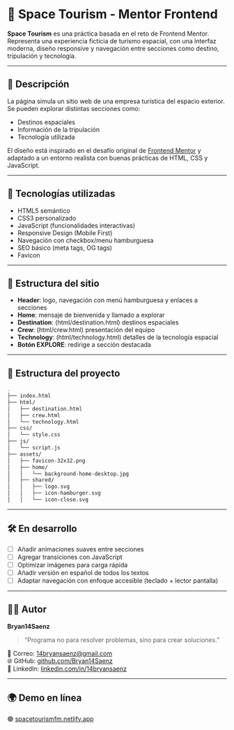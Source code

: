 # 🚀 Space Tourism - Mentor Frontend

**Space Tourism** es una práctica basada en el reto de Frontend Mentor. Representa una experiencia ficticia de turismo espacial, con una interfaz moderna, diseño responsive y navegación entre secciones como destino, tripulación y tecnología.

---

## 📌 Descripción

La página simula un sitio web de una empresa turística del espacio exterior. Se pueden explorar distintas secciones como:
- Destinos espaciales
- Información de la tripulación
- Tecnología utilizada

El diseño está inspirado en el desafío original de [Frontend Mentor](https://www.frontendmentor.io/challenges/space-tourism-multipage-website-gRWj1URZ3) y adaptado a un entorno realista con buenas prácticas de HTML, CSS y JavaScript.

---

## 🧩 Tecnologías utilizadas

- HTML5 semántico  
- CSS3 personalizado  
- JavaScript (funcionalidades interactivas)  
- Responsive Design (Mobile First)  
- Navegación con checkbox/menu hamburguesa  
- SEO básico (meta tags, OG tags)  
- Favicon

---

## 🧭 Estructura del sitio

- **Header**: logo, navegación con menú hamburguesa y enlaces a secciones  
- **Home**: mensaje de bienvenida y llamado a explorar  
- **Destination**: (html/destination.html) destinos espaciales  
- **Crew**: (html/crew.html) presentación del equipo  
- **Technology**: (html/technology.html) detalles de la tecnología espacial  
- **Botón EXPLORE**: redirige a sección destacada

---

## 📂 Estructura del proyecto

```bash
.
├── index.html
├── html/
│   ├── destination.html
│   ├── crew.html
│   └── technology.html
├── css/
│   └── style.css
├── js/
│   └── script.js
├── assets/
│   ├── favicon-32x32.png
│   ├── home/
│   │   └── background-home-desktop.jpg
│   ├── shared/
│   │   ├── logo.svg
│   │   ├── icon-hamburger.svg
│   │   └── icon-close.svg
```

---

## 🛠️ En desarrollo

- [ ] Añadir animaciones suaves entre secciones  
- [ ] Agregar transiciones con JavaScript  
- [ ] Optimizar imágenes para carga rápida  
- [ ] Añadir versión en español de todos los textos  
- [ ] Adaptar navegación con enfoque accesible (teclado + lector pantalla)

---

## 🧑‍💻 Autor

**Bryan14Saenz**

> “Programa no para resolver problemas, sino para crear soluciones.”

📧 Correo: [14bryansaenz@gmail.com](mailto:14bryansaenz@gmail.com)  
🌐 GitHub: [github.com/Bryan14Saenz](https://github.com/Bryan14Saenz)  
🔗 LinkedIn: [linkedin.com/in/14bryansaenz](https://www.linkedin.com/in/14bryansaenz)

---

## 🌍 Demo en línea

🟢 [spacetourismfm.netlify.app](https://spacetourismfm.netlify.app)
